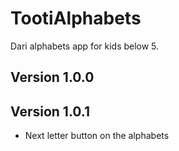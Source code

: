 # TootiAlphabets
Dari alphabets app for kids below 5.

## Version 1.0.0

## Version 1.0.1

- Next letter button on the alphabets

